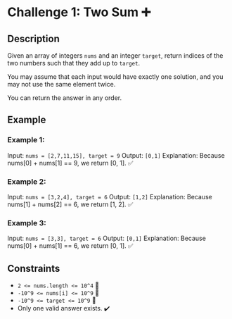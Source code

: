 # Challenge 1: Two Sum ➕

## Description
Given an array of integers `nums` and an integer `target`, return indices of the two numbers such that they add up to `target`.

You may assume that each input would have exactly one solution, and you may not use the same element twice.

You can return the answer in any order.

## Example

### Example 1:
Input: `nums = [2,7,11,15], target = 9`
Output: `[0,1]`
Explanation: Because nums[0] + nums[1] == 9, we return [0, 1]. ✅

### Example 2:
Input: `nums = [3,2,4], target = 6`
Output: `[1,2]`
Explanation: Because nums[1] + nums[2] == 6, we return [1, 2]. ✅

### Example 3:
Input: `nums = [3,3], target = 6`
Output: `[0,1]`
Explanation: Because nums[0] + nums[1] == 6, we return [0, 1]. ✅

## Constraints
- `2 <= nums.length <= 10^4` 📝
- `-10^9 <= nums[i] <= 10^9` 🔢
- `-10^9 <= target <= 10^9` 🎯
- Only one valid answer exists. ✔️
